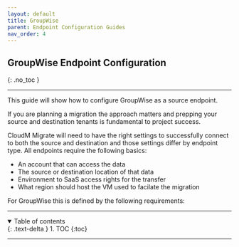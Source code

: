 ```yaml
---
layout: default
title: GroupWise
parent: Endpoint Configuration Guides
nav_order: 4
---
```


## GroupWise Endpoint Configuration
{: .no_toc }

---

This guide will show how to configure GroupWise as a source endpoint. 

If you are planning a migration the approach matters and prepping your source and destination tenants is fundamental to project success. 

CloudM Migrate will need to have the right settings to successfully connect to both the source and destination and those settings differ by endpoint type. All endpoints require the following basics: 

- An account that can access the data
- The source or destination location of that data
- Environment to SaaS access rights for the transfer
- What region should host the VM used to facilate the migration

For GroupWise this is defined by the following requirements:

---

<a name="top"></a>
<details open markdown="block">
  <summary>
    Table of contents
  </summary>
  {: .text-delta }
1. TOC
{:toc}
</details>

---
